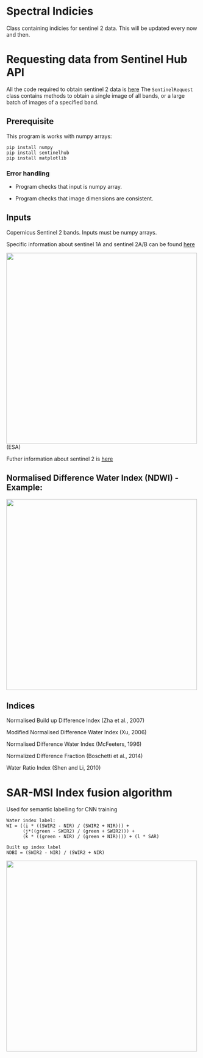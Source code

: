# Spectral Indicies

Class containing indicies for sentinel 2 data. 
This will be updated every now and then.

# Requesting data from Sentinel Hub API

All the code required to obtain sentinel 2 data is [here](https://github.com/ThomasJames/Spectral_Indices/blob/master/data_request.py)
The ```SentinelRequest``` class contains methods to obtain a single image of all bands, or a large batch of images of a specified band. 

## Prerequisite

This program is works with numpy arrays:

```
pip install numpy
pip install sentinelhub
pip install matplotlib
```
### Error handling

- Program checks that input is numpy array.

- Program checks that image dimensions are consistent.


## Inputs

Copernicus Sentinel 2 bands.
Inputs must be numpy arrays. 

Specific information about sentinel 1A and sentinel 2A/B can be found [here](https://earth.esa.int/web/sentinel/technical-guides/sentinel-2-msi/msi-instrument)

<img src="https://github.com/ThomasJames/Spectral_Indices/blob/master/S2_bands.png" width="500">
(ESA)

Futher information about sentinel 2 is [here](https://sentinel.esa.int/documents/247904/685211/Sentinel-2+Products+Specification+Document+%28PSD%29/0f7bedeb-9fbb-4b60-91aa-809162de456c)

## Normalised Difference Water Index (NDWI) - Example:
<img src="https://github.com/ThomasJames/Spectral_Indices/blob/master/Normalised%20Difference%20Water%20Index.png" width="500">

## Indices

Normalised Build up Difference Index (Zha et al., 2007)

Modified Normalised Difference Water Index (Xu, 2006)

Normalised Difference Water Index (McFeeters, 1996)

Normalized Difference Fraction (Boschetti et al., 2014)

Water Ratio Index (Shen and Li, 2010)

# SAR-MSI Index fusion algorithm

Used for semantic labelling for CNN training

```
Water index label:
WI = ((i * ((SWIR2 - NIR) / (SWIR2 + NIR))) +
      (j*((green - SWIR2) / (green + SWIR2))) +
      (k * ((green - NIR) / (green + NIR)))) + (l * SAR)
      
Built up index label
NDBI = (SWIR2 - NIR) / (SWIR2 + NIR)
```
<img src="https://github.com/ThomasJames/Spectral_Indices/blob/master/Combined.png" width="500">





